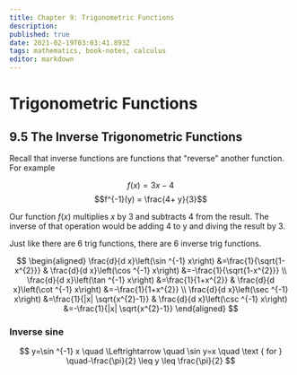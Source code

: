 ```yaml
---
title: Chapter 9: Trigonometric Functions
description: 
published: true
date: 2021-02-19T03:03:41.893Z
tags: mathematics, book-notes, calculus
editor: markdown
---
```


# Trigonometric Functions
## 9.5 The Inverse Trigonometric Functions

Recall that inverse functions are functions that "reverse" another function. For example

$$f(x) = 3x - 4$$
$$f^{-1}(y) = \frac{4+ y}{3}$$

Our function $f(x)$ multiplies $x$ by 3 and subtracts 4 from the result. The inverse of that operation would be adding 4 to y and diving the result by 3. 

Just like there are 6 trig functions, there are 6 inverse trig functions. 

$$
\begin{aligned}
\frac{d}{d x}\left(\sin ^{-1} x\right) &=\frac{1}{\sqrt{1-x^{2}}} & \frac{d}{d x}\left(\cos ^{-1} x\right) &=-\frac{1}{\sqrt{1-x^{2}}} \\
\frac{d}{d x}\left(\tan ^{-1} x\right) &=\frac{1}{1+x^{2}} & \frac{d}{d x}\left(\cot ^{-1} x\right) &=-\frac{1}{1+x^{2}} \\
\frac{d}{d x}\left(\sec ^{-1} x\right) &=\frac{1}{|x| \sqrt{x^{2}-1}} & \frac{d}{d x}\left(\csc ^{-1} x\right) &=-\frac{1}{|x| \sqrt{x^{2}-1}}
\end{aligned}
$$

### Inverse sine
$$
y=\sin ^{-1} x \quad \Leftrightarrow \quad \sin y=x \quad \text { for } \quad-\frac{\pi}{2} \leq y \leq \frac{\pi}{2}
$$



